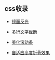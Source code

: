 ## css收录

- [镜面反光](https://github.com/IHongTaoI/study_everyday_note/blob/master/前端/css/镜面反光.md)

- [多行文字截断](https://github.com/IHongTaoI/study_everyday_note/blob/master/前端/css/多行文字截断.md)

- [美化滚动条](https://github.com/IHongTaoI/study_everyday_note/blob/master/前端/css/美化滚动条.md)

- [自适应高度折叠效果](https://github.com/IHongTaoI/study_everyday_note/blob/master/前端/css/自适应高度折叠效果.md)
